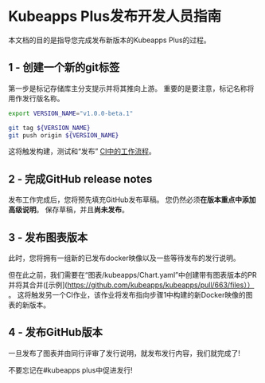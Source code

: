 # Kubeapps Plus发布开发人员指南

本文档的目的是指导您完成发布新版本的Kubeapps Plus的过程。

## 1 - 创建一个新的git标签

第一步是标记存储库主分支提示并将其推向上游。 重要的是要注意，标记名称将用作发行版名称。

```bash
export VERSION_NAME="v1.0.0-beta.1"

git tag ${VERSION_NAME}
git push origin ${VERSION_NAME}
```

这将触发构建，测试和“发布” [CI中的工作流程](https://circleci.com/gh/kubeapps/workflows)。
 
## 2 - 完成GitHub release notes

发布工作完成后，您将预先填充GitHub发布草稿。 您仍然必须**在版本重点中添加高级说明**。 保存草稿，并且**尚未发布**。

## 3 - 发布图表版本

此时，您将拥有一组新的已发布docker映像以及一些等待发布的发行说明。

但在此之前，我们需要在“图表/kubeapps/Chart.yaml”中创建带有图表版本的PR并将其合并([示例](https://github.com/kubeapps/kubeapps/pull/663/files）） 。 这将触发另一个CI作业，该作业将发布指向步骤1中构建的新Docker映像的图表的新版本。

## 4 - 发布GitHub版本

一旦发布了图表并由同行评审了发行说明，就发布发行内容，我们就完成了!

不要忘记在#kubeapps plus中促进发行!
